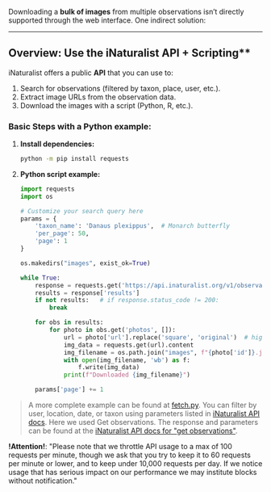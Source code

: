 Downloading a **bulk of images** from multiple observations isn’t directly supported through the web interface. One indirect solution:

---

## Overview: Use the iNaturalist API + Scripting**

iNaturalist offers a public **API** that you can use to:

1. Search for observations (filtered by taxon, place, user, etc.).
2. Extract image URLs from the observation data.
3. Download the images with a script (Python, R, etc.).

### Basic Steps with a Python example:

1. **Install dependencies:**

   ```bash
   python -m pip install requests
   ```

2. **Python script example:**

   ```python
   import requests
   import os

   # Customize your search query here
   params = {
       'taxon_name': 'Danaus plexippus',  # Monarch butterfly
       'per_page': 50,
       'page': 1
   }

   os.makedirs("images", exist_ok=True)

   while True:
       response = requests.get('https://api.inaturalist.org/v1/observations', params=params).json()
       results = response['results']
       if not results:   # if response.status_code != 200:
           break

       for obs in results:
           for photo in obs.get('photos', []):
               url = photo['url'].replace('square', 'original')  # high-res image
               img_data = requests.get(url).content
               img_filename = os.path.join("images", f"{photo['id']}.jpg")
               with open(img_filename, 'wb') as f:
                   f.write(img_data)
               print(f"Downloaded {img_filename}")

       params['page'] += 1
   ```

> A more complete example can be found at [fetch.py](fetch.py).
> You can filter by user, location, date, or taxon using parameters listed in [iNaturalist API docs](https://api.inaturalist.org/v1/docs).
> Here we used Get observations. The response and parameters can be found at the [iNaturalist API docs for "get observations"](https://api.inaturalist.org/v1/docs/#!/Observations/get_observations).

**!Attention!**: "Please note that we throttle API usage to a max of 100 requests per minute, though we ask that you try to keep it to 60 requests per minute or lower, and to keep under 10,000 requests per day. If we notice usage that has serious impact on our performance we may institute blocks without notification."


